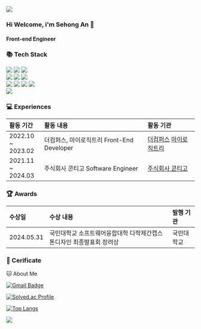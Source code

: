 <img src="https://capsule-render.vercel.app/api?type=waving&color=BDBDC8&height=150&section=header" />

### Hi Welcome, i'm Sehong An 👋

#### Front-end Engineer
<h3>📚 Tech Stack</h3>
 <p>
  <img src="https://img.shields.io/badge/html5-E34F26?style=for-the-badge&logo=html5&logoColor=white">
  <img src="https://img.shields.io/badge/css3-1572B6?style=for-the-badge&logo=css3&logoColor=white">
  <img src="https://img.shields.io/badge/Javascript-F7DF1E?style=for-the-badge&logo=javascript&logoColor=white">
  <br />
  <img src="https://img.shields.io/badge/react-61DAFB?style=for-the-badge&logo=react&logoColor=white">
  <img src="https://img.shields.io/badge/python-3776AB?style=for-the-badge&logo=python&logoColor=white">
  <img src="https://img.shields.io/badge/npm-CB3837?style=for-the-badge&logo=npm&logoColor=white">
  <br />
  <img src="https://img.shields.io/badge/styledcomponents-DB7093?style=for-the-badge&logo=styledcomponents&logoColor=white">
  <img src="https://img.shields.io/badge/MUI-007FFF?style=for-the-badge&logo=mui&logoColor=white">   
  <img src="https://img.shields.io/badge/axios-5A29E4?style=for-the-badge&logo=axios&logoColor=white">
  <img src="https://img.shields.io/badge/-React%20Query-FF4154?style=for-the-badge&logo=react%20query&logoColor=white">
  <br />
  <img src="https://img.shields.io/badge/vercel-%23F05033.svg?style=for-the-badge&logo=git&logoColor=white">
  
  
 </p>

<h3>💻 Experiences</h3>

 |활동 기간|활동 내용|활동 기관|
|:---|:---|:---|
|2022.10 ~ <br>2023.02|더컴퍼스, 마이로직트리 Front-End Developer|[더컴퍼스](https://www.the-compass.kr/) [마이로직트리](https://www.mylogictree.com/)|
|2021.11 ~ <br>2024.03|주식회사 콘티고 Software Engineer|[주식회사 콘티고](https://contigo.im/)|

<h3>🏆 Awards</h3>

 |수상일|수상 내용|발행 기관|
|:---|:---|:---|
|2024.05.31|국민대학교 소프트웨어융합대학 다학제간캡스톤디자인 최종발표회 장려상|국민대학교|

<h3>🪪 Cerificate</h3>

🐱 About Me

[![Gmail Badge](https://img.shields.io/badge/Gmail-d14836?style=flat-square&logo=Gmail&logoColor=white&link=mailto:ash49901@gmail.com)](ash49901@gmail.com)

[![Solved.ac Profile](http://mazassumnida.wtf/api/v2/generate_badge?boj=roel)](https://solved.ac/roel/)

[![Top Langs](https://github-readme-stats.vercel.app/api/top-langs/?username=Roel4990)](https://github.com/anuraghazra/github-readme-stats)

<img src="https://capsule-render.vercel.app/api?type=waving&color=BDBDC8&height=150&section=footer" />


<!--
**Roel4990/Roel4990** is a ✨ _special_ ✨ repository because its `README.md` (this file) appears on your GitHub profile.

Here are some ideas to get you started:

- 🔭 I’m currently working on ...
- 🌱 I’m currently learning ...
- 👯 I’m looking to collaborate on ...
- 🤔 I’m looking for help with ...
- 💬 Ask me about ...
- 📫 How to reach me: ...
- 😄 Pronouns: ...
- ⚡ Fun fact: ...
-->

